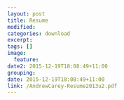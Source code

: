 ```yaml
---
layout: post
title: Resume
modified:
categories: download
excerpt:
tags: []
image:
  feature:
date2: 2015-12-19T18:08:49+11:00
grouping:
date: 2015-12-19T18:08:49+11:00
link: /AndrewCarey-Resume2013u2.pdf
---
```


